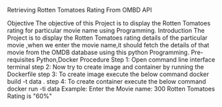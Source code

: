 Retrieving Rotten Tomatoes Rating From OMBD API

Objective
The objective of this Project is to display the Rotten Tomatoes rating for particular movie name using Programming.
Introduction
The Project is to display the Rotten Tomatoes rating details of the particular movie ,when we enter the movie name,it should fetch the details of that movie from the OMDB database using this python Programming.
Pre-requisites
Python,Docker
Procedure
Step 1: Open command line interface terminal
step 2: Now try to create image and container by running the Dockerfile
step 3: To create image execute the below command
docker build -t data .
step 4: To create container execute the below command
docker run -ti data
Example:
Enter the Movie name: 300 
Rotten Tomatoes Rating is "60%"

